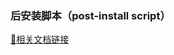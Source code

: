 [^tag ]: linux



### 后安装脚本（post-install script）

  

[🔗相关文档链接](https://docs.redhat.com/zh-cn/documentation/red_hat_enterprise_linux/7/html/installation_guide/sect-kickstart-postinstall)